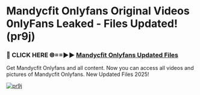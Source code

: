 # Mandycfit Onlyfans Original Videos 0nlyFans Leaked - Files Updated! (pr9j)

<h3>🔴 CLICK HERE 🌐==►► <a href="https://tinyurl.com/ehrbuxhb" rel="nofollow">Mandycfit Onlyfans Updated Files</a></h3>

Get Mandycfit Onlyfans and all content. Now you can access all videos and pictures of Mandycfit Onlyfans. New Updated Files 2025!

[![pr9j](https://i.imgur.com/lVYEuWS.gif)](https://tinyurl.com/ehrbuxhb)
